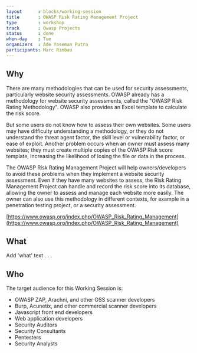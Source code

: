 ```yaml
---
layout      : blocks/working-session
title       : OWASP Risk Rating Management Project
type        : workshop
track       : Owasp Projects
status      : done
when-day    : Tue
organizers  : Ade Yoseman Putra
participants: Marc Rimbau
---
```


## Why

There are many methodologies that can be used for security assessments, particularly website security assessments. OWASP already has a methodology for website security assessments, called the "OWASP Risk Rating Methodology".  OWASP also provides an Excel template to calculate the risk score.  

But some users do not know how to assess their own websites. Some users may have difficulty understanding a methodology, or they do not understand the threat agent factor, the skill level or vulnerability factor, or ease of exploit. Another problem occurs when an owner must assess many websites; they must create multiple copies of the OWASP Risk score template, increasing the likelihood of losing the file or data in the process. 

The OWASP Risk Rating Management Project will help owners/developers to avoid these problems when they implement a website security assessment. Even if they have many websites to assess, the Risk Rating Management Project can handle and record the risk score into its database, allowing the owner to assess and manage each website more easily. The owner can also use this methodology in different contexts, for example in a penetration testing project, or a security assessment.

[https://www.owasp.org/index.php/OWASP_Risk_Rating_Management](https://www.owasp.org/index.php/OWASP_Risk_Rating_Management)

## What

Add 'what' text . . .







## Who

The target audience for this Working Session is:

- OWASP ZAP, Arachni, and other OSS scanner developers
- Burp, Acunetix, and other commercial scanner developers
- Javascript front end developers
- Web application developers
- Security Auditors
- Security Consultants
- Pentesters
- Security Analysts


